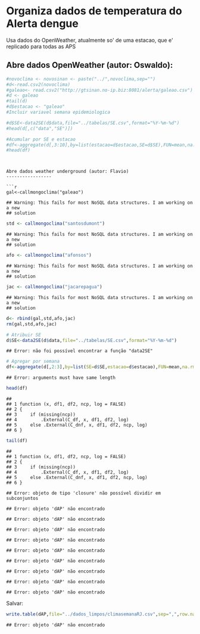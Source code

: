 Organiza dados de temperatura do Alerta dengue 
===============================================
Usa dados do OpenWeather, atualmente so' de uma estacao, que e' replicado para
todas as APS



Abre dados OpenWeather (autor: Oswaldo): 
-----------


```r
#novoclima <- novosinan <- paste("../",novoclima,sep="")
#d<-read.csv2(novoclima)
#galeao<- read.csv2("http://gtsinan.no-ip.biz:8081/alerta/galeao.csv")
#d <- galeao
#tail(d)
#d$estacao <- "galeao"
#Incluir variavel semana epidemiologica

#d$SE<-data2SE(d$data,file="../tabelas/SE.csv",format="%Y-%m-%d")
#head(d[,c("data","SE")])

#Acumular por SE e estacao
#df<-aggregate(d[,3:10],by=list(estacao=d$estacao,SE=d$SE),FUN=mean,na.rm=TRUE)
#head(df)
```

```


Abre dados weather underground (autor: Flavio)
-----------------

```r
gal<-callmongoclima("galeao") 
```

```
## Warning: This fails for most NoSQL data structures. I am working on a new
## solution
```

```r
std <- callmongoclima("santosdumont")
```

```
## Warning: This fails for most NoSQL data structures. I am working on a new
## solution
```

```r
afo <- callmongoclima("afonsos")
```

```
## Warning: This fails for most NoSQL data structures. I am working on a new
## solution
```

```r
jac <- callmongoclima("jacarepagua")
```

```
## Warning: This fails for most NoSQL data structures. I am working on a new
## solution
```

```r
d<- rbind(gal,std,afo,jac)
rm(gal,std,afo,jac)

# Atribuir SE
d$SE<-data2SE(d$data,file="../tabelas/SE.csv",format="%Y-%m-%d")
```

```
## Error: não foi possível encontrar a função "data2SE"
```

```r
# Agregar por semana
df<-aggregate(d[,2:3],by=list(SE=d$SE,estacao=d$estacao),FUN=mean,na.rm=TRUE)
```

```
## Error: arguments must have same length
```

```r
head(df)
```

```
##                                                   
## 1 function (x, df1, df2, ncp, log = FALSE)        
## 2 {                                               
## 3     if (missing(ncp))                           
## 4         .External(C_df, x, df1, df2, log)       
## 5     else .External(C_dnf, x, df1, df2, ncp, log)
## 6 }
```

```r
tail(df)
```

```
##                                                   
## 1 function (x, df1, df2, ncp, log = FALSE)        
## 2 {                                               
## 3     if (missing(ncp))                           
## 4         .External(C_df, x, df1, df2, log)       
## 5     else .External(C_dnf, x, df1, df2, ncp, log)
## 6 }
```



```
## Error: objeto de tipo 'closure' não possível dividir em subconjuntos
```

```
## Error: objeto 'dAP' não encontrado
```

```
## Error: objeto 'dAP' não encontrado
```

```
## Error: objeto 'dAP' não encontrado
```

```
## Error: objeto 'dAP' não encontrado
```

```
## Error: objeto 'dAP' não encontrado
```

```
## Error: objeto 'dAP' não encontrado
```

```
## Error: objeto 'dAP' não encontrado
```

```
## Error: objeto 'dAP' não encontrado
```

```
## Error: objeto 'dAP' não encontrado
```

Salvar:





```r
write.table(dAP,file="../dados_limpos/climasemanaRJ.csv",sep=",",row.names=FALSE)
```

```
## Error: objeto 'dAP' não encontrado
```
